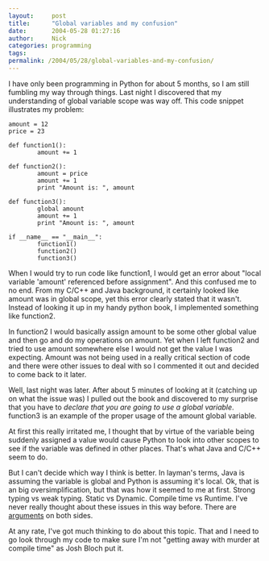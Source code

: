 ```yaml
---
layout:     post
title:      "Global variables and my confusion"
date:       2004-05-28 01:27:16
author:     Nick
categories: programming
tags:  
permalink: /2004/05/28/global-variables-and-my-confusion/
---
```

    
I have only been programming in Python for about 5 months, so I am still fumbling my way through things. Last night I discovered that my understanding of global variable scope was way off. This code snippet illustrates my problem: 
    
    
    amount = 12
    price = 23
    
    def function1():
            amount += 1
    
    def function2():
            amount = price
            amount += 1
            print "Amount is: ", amount
    
    def function3():
            global amount
            amount += 1
            print "Amount is: ", amount
    
    if __name__ == "__main__":
            function1()
            function2()
            function3()

  
    
When I would try to run code like function1, I would get an error about "local variable 'amount' referenced before assignment". And this confused me to no end. From my C/C++ and Java background, it certainly looked like amount was in global scope, yet this error clearly stated that it wasn't. Instead of looking it up in my handy python book, I implemented something like function2. 

    
In function2 I would basically assign amount to be some other global value and then go and do my operations on amount. Yet when I left function2 and tried to use amount somewhere else I would not get the value I was expecting. Amount was not being used in a really critical section of code and there were other issues to deal with so I commented it out and decided to come back to it later. 

    
Well, last night was later. After about 5 minutes of looking at it (catching up on what the issue was) I pulled out the book and discovered to my surprise that you have to _declare that you are going to use a global variable_. function3 is an example of the proper usage of the amount global variable. 

    
At first this really irritated me, I thought that by virtue of the variable being suddenly assigned a value would cause Python to look into other scopes to see if the variable was defined in other places. That's what Java and C/C++ seem to do. 

    
But I can't decide which way I think is better. In layman's terms, Java is assuming the variable is global and Python is assuming it's local. Ok, that is an big oversimplification, but that was how it seemed to me at first. Strong typing vs weak typing. Static vs Dynamic. Compile time vs Runtime. I've never really thought about these issues in this way before. There are [arguments](http://www.artima.com/intv/strongweak.html) on both sides. 

    
At any rate, I've got much thinking to do about this topic. That and I need to go look through my code to make sure I'm not "getting away with murder at compile time" as Josh Bloch put it.
